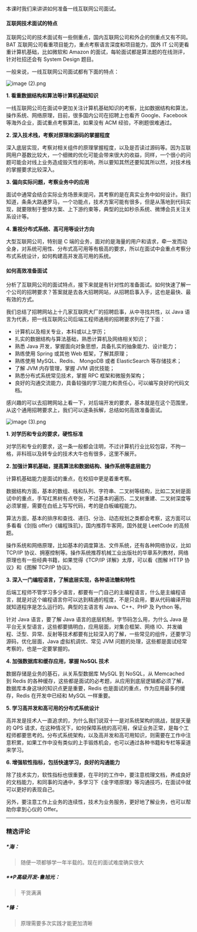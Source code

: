 <p>本课时我们来讲讲如何准备一线互联网公司面试。</p>
<h4>互联网技术面试的特点</h4>
<p>互联网公司的技术面试有一些侧重点，国内互联网公司和外企的侧重点又有不同。BAT 互联网公司看重项目能力，重点考察语言深度和项目能力，国外 IT 公司更看重计算机基础，比如微软和 Amazon 的面试，每轮面试都是算法题的在线测评，针对社招还会有 System Design 题目。</p>
<p>一般来说，一线互联网公司面试都有下面的特点：</p>
<p><img src="https://s0.lgstatic.com/i/image3/M01/07/3E/CgoCgV6hUdCAHsw6AAC5j_lXmsI267.png" alt="image (2).png"></p>
<p><strong>1. 看重数据结构和算法等计算机基础知识</strong></p>
<p>一线互联网公司在面试中更加关注计算机基础知识的考察，比如数据结构和算法，操作系统、网络原理，目前，很多国内公司在招聘上也看齐 Google、Facebook 等海外企业，面试重点考察算法，如果没有 ACM 经验，不刷题很难通过。</p>
<p><strong>2. 深入技术栈，考察对原理和源码的掌握程度</strong></p>
<p>深入底层实现，考察对相关组件的原理掌握程度，以及是否读过源码等。因为互联网用户基数比较大，一个细微的优化可能会带来很大的收益，同样，一个很小的问题可能会对线上业务造成毁灭性的影响，所以要知其然还要知其所以然，对技术栈的掌握要求比较深入。</p>
<p><strong>3. 偏向实际问题，考察业务中的应用</strong></p>
<p>面试中通常会结合实际业务场景来提问，其考察的是在真实业务中如何设计。我们知道，条条大路通罗马，一个功能点，技术方案可能有很多，但是从落地到代码实现，就要限制于整体方案、上下游约束等，典型的比如秒杀系统、微博会员关注关系设计等。</p>
<p><strong>4. 重视分布式系统、高可用等设计方向</strong></p>
<p>大型互联网公司，特别是 C 端的业务，面对的是海量的用户和请求，牵一发而动全身，对系统可用性、分布式高可用等有极高的要求，所以在面试中会重点考察分布式系统设计，如何构建高并发高可用的系统。</p>
<h4>如何高效准备面试</h4>
<p>分析了互联网公司的面试特点，接下来就是有针对性的准备面试。如何快速了解一个公司的招聘要求？答案就是去各大招聘网站，从招聘启事入手，这也是最快、最有效的方式。</p>
<p>我们总结了招聘网站上十几家互联网大厂的招聘启事，从中寻找共性，以 Java 语言为代表，把一线互联网公司后端工程师通用的招聘要求列在了下面：</p>
<ul>
<li>计算机以及相关专业，本科或以上学历；</li>
<li>扎实的数据结构与算法基础，熟悉计算机及网络相关知识；</li>
<li>熟悉 Java 开发，掌握面向对象思想，具备扎实的抽象能力、设计能力；</li>
<li>熟练使用 Spring 或其他 Web 框架，了解其原理；</li>
<li>熟练使用 MySQL、Redis、 MongoDB 或者 ElasticSearch 等存储技术；</li>
<li>了解 JVM 内存管理，掌握 JVM 调优技能；</li>
<li>熟悉分布式系统常见技术，掌握 RPC 框架和微服务架构；</li>
<li>良好的沟通交流能力，具备较强的学习能力和责任心，可以编写良好的代码文档。</li>
</ul>
<p>感兴趣的可以去招聘网站上看一下，对后端开发的要求，基本就是在这个范围里，从这个通用招聘要求上，我们可以逐条拆解，总结如何高效准备面试。</p>
<p><img src="https://s0.lgstatic.com/i/image3/M01/07/3E/CgoCgV6hUdmAVkBQAADSNFZJjQU555.png" alt="image (3).png"></p>
<p><strong>1. 对学历和专业的要求，硬性标准</strong></p>
<p>对学历和专业的要求，这一条一般都会注明，不过计算机行业比较包容，不拘一格，非科班以及转专业的技术大牛也有很多，这里不展开。</p>
<p><strong>2. 加强计算机基础，提高算法和数据结构、操作系统等底层能力</strong></p>
<p>计算机基础能力是面试的重点，在校招中更是着重考察。</p>
<p>数据结构方面，基本的数组、栈和队列、字符串、二叉树等结构，比如二叉树是面试中的重点，手写红黑树有点夸张，不过基本的遍历、二叉树重建、二叉树深度等必须掌握，需要在白纸上写写代码，考的是白板编程能力。</p>
<p>算法方面，基本的排序和查找、递归、分治、动态规划之类都会考察，这方面可以多看看《剑指 offer》《编程珠玑》，国内推荐牛客网，国外就是 LeetCode 的高频题。</p>
<p>操作系统和网络原理，比如基本的调度算法、文件系统，还有各种网络协议，比如 TCP/IP 协议、拥塞控制等。操作系统推荐机械工业出版社的华章系列教材，网络原理也有一些经典书籍，如果觉得《TCP/IP 详解》太厚，可以看《图解 HTTP 协议》和《图解 TCP/IP 协议》。</p>
<p><strong>3. 深入一门编程语言，了解底层实现，各种语法糖和特性</strong></p>
<p>后端工程师不管学习多少语言，都要有一门自己的主编程语言，什么是主编程语言，就是对这个编程语言你可以达到精通的程度，不是只会用，要从代码编译开始就知道程序是怎么运行的。典型的主语言有 Java、C++、PHP 及 Python 等。</p>
<p>针对 Java 语言，要了解 Java 语言的底层机制，字节码怎么用，为什么 Java 是平台无关型语言，这些都要搞明白，应用层面，对集合框架、网络 IO、并发编程、泛型、异常、反射等技术都要有比较深入的了解，一些常见的组件，还要学习源码，优化层面，Java 虚拟机调优、常见 JVM 问题的处理，这些都是面试经常考察的，也是一定要掌握的。</p>
<p><strong>4. 加强数据库和缓存应用，掌握 NoSQL 技术</strong></p>
<p>数据存储是业务的基石，从关系型数据库 MySQL 到 NoSQL，从 Memcached 到 Redis 的各种缓存，这些都是面试的必考题，从应用到底层逻辑都必须了解，数据库本身这块的知识点更是重要，Redis 也是面试的重点，作为应用最多的缓存，Redis 在开发中已经和 MySQL 一样重要。</p>
<p><strong>5. 学习高并发和高可用的分布式系统设计</strong></p>
<p>高并发是技术人一直追求的，为什么我们说双十一是对系统架构的挑战，就是天量的 QPS 请求，在这种情况下，如何保障系统的高可用，保证业务正常，是每个工程师都要思考的。分布式系统架构，以及高并发和高可用知识，则需要在工作中注意积累，如果工作中没有类似的上手锻炼机会，也可以通过各种书籍和专栏等渠道来学习。</p>
<p><strong>6. 增强软性指标，包括快速学习，良好的沟通能力</strong></p>
<p>除了技术实力，软性指标也很重要，在平时的工作中，要注意梳理文档，养成良好的文档能力，和同事的沟通中，多学习下《金字塔原理》等沟通技巧，在面试中就可以更好的表现自己。</p>
<p>另外，要注意工作上业务的连续性，技术为业务服务，更好地了解业务，也可以帮助你拿到心仪的 Offer。</p>

---

### 精选评论

##### *海：
> 随便一项都够学一年半载的。现在的面试难度确实很大

##### **P高级开发-鲁旭光：
> 干货满满

##### *锋：
> 原理需要多次实践才能更加清晰

